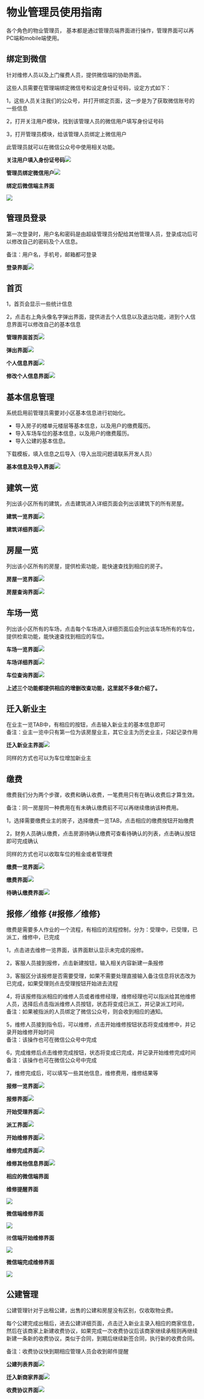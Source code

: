 # 物业管理员使用指南

各个角色的物业管理员， 基本都是通过管理员端界面进行操作，管理界面可以再PC端和mobile端使用。

## 绑定到微信

针对维修人员以及上门催费人员，提供微信端的协助界面。

这些人员需要在管理端绑定微信号和设定身份证号码，设定方式如下：

1，这些人员关注我们的公众号，并打开绑定页面，这一步是为了获取微信账号的一些信息

2，打开关注用户模块，找到该管理人员的微信用户填写身份证号码

3，打开管理员模块，给该管理人员绑定上微信用户

此管理员就可以在微信公众号中使用相关功能。

**关注用户填入身份证号码**![](/assets/关注用户填写身份证号码.png)

**管理员绑定微信用户**![](/assets/管理员绑定微信用户.png)

**绑定后微信端主界面**

![](/assets/微信端主界面.png)

## 管理员登录

第一次登录时，用户名和密码是由超级管理员分配给其他管理人员，登录成功后可以修改自己的密码及个人信息。

备注：用户名，手机号，邮箱都可登录

**登录界面**![](/assets/管理员登录.png)

## 首页

1，首页会显示一些统计信息

2，点击右上角头像名字弹出界面，提供进去个人信息以及退出功能，进到个人信息界面可以修改自己的基本信息

**管理界面首页**![](/assets/管理界面首页.png)

**弹出界面**![](/assets/弹出界面.png)

**个人信息界面**![](/assets/个人信息.png)

**修改个人信息界面**![](/assets/修改个人信息界面.png)

## 基本信息管理

系统启用前管理员需要对小区基本信息进行初始化。

* 导入房子的楼单元楼层等基本信息，以及用户的缴费履历。
* 导入车场车位的基本信息，以及用户的缴费履历。
* 导入公建的基本信息。

下载模板，填入信息之后导入（导入出现问题请联系开发人员）

**基本信息及导入界面**![](/assets/基本信息导入.png)

## 建筑一览

列出该小区所有的建筑，点击建筑进入详细页面会列出该建筑下的所有房屋。

**建筑一览界面**![](/assets/建筑一览.png)

**建筑详细界面**![](/assets/建筑详细.png)

## 房屋一览

列出该小区所有的房屋，提供检索功能，能快速查找到相应的房子。

**房屋一览界面**![](/assets/房屋一览.png)

**房屋查询界面**![](/assets/房屋查询.png)

## 车场一览

列出该小区所有的车场，点击每个车场进入详细页面后会列出该车场所有的车位，提供检索功能，能快速查找到相应的车位。

**车场一览界面**![](/assets/车场一览.png)

**车场详细界面**![](/assets/车场详细.png)

**车位查询界面**![](/assets/车位查询.png)

**上述三个功能都提供相应的增删改查功能，这里就不多做介绍了。**

## 迁入新业主

在业主一览TAB中，有相应的按钮，点击输入新业主的基本信息即可  
备注：业主一览中只有第一位为该房屋业主，其它业主为历史业主，只起记录作用

**迁入新业主界面**![](/assets/迁入新业主.png)

同样的方式也可以为车位增加新业主

## 缴费

缴费我们分为两个步骤，收费和确认收费，一笔费用只有在确认收费后才算生效。

备注：同一房屋同一种费用在有未确认缴费前不可以再继续缴纳该种费用。

1，选择需要缴费业主的房子，选择缴费一览TAB，点击相应的缴费按钮开始缴费

2，财务人员确认缴费，点击房源待确认缴费可查看待确认的列表，点击确认按钮即可完成确认

同样的方式也可以收取车位的租金或者管理费

**缴费一览界面**![](/assets/缴费一览.png)

**缴费界面**![](/assets/缴费.png)

**待确认缴费界面**![](/assets/待确认缴费.png)

## 报修／维修 {#报修／维修}

缴费是需要多人作业的一个流程，有相应的流程控制，分为：受理中，已受理，已派工，维修中，已完成

1，点击进去维修一览界面，该界面默认显示未完成的报修。

2，客服人员接到报修，点击新建按钮，输入相关内容新建一条报修

3，客服区分该报修是否需要受理，如果不需要处理直接输入备注信息将状态改为已完成，如果受理则点击受理按钮开始进去流程

4，将该报修指派相应的维修人员或者维修经理，维修经理也可以指派给其他维修人员，选择后点击指派维修人员按钮，状态将变成已派工，并记录派工时间，  
备注：如果被指派的人员绑定了微信公众号，则会收到相应的通知。

5，维修人员接到指令后，可以维修，点击开始维修按钮状态将变成维修中，并记录开始维修开始时间  
备注：该操作也可在微信公众号中完成

6，完成维修后点击维修完成按钮，状态将变成已完成，并记录开始维修完成时间  
备注：该操作也可在微信公众号中完成

7，维修完成后，可以填写一些其他信息，维修费用，维修结果等

**报修一览界面**![](/assets/报修一览.png)

**报修界面**![](/assets/报修.png)

**开始受理界面**![](/assets/开始受理.png)

**派工界面**![](/assets/派工.png)

**开始维修界面**![](/assets/开始维修.png)

**维修完成界面**![](/assets/维修完成.png)

**维修其他信息界面**![](/assets/维修其他信息.png)

**相应的微信端界面**

**维修提醒界面**

![](/assets/维修提醒.png)

**微信端维修界面**

![](/assets/微信端维修.png)

微**信端开始维修界面**

![](/assets/微信端开始维修.png)

**微信端完成维修界面**

![](/assets/微信端完成维修.png)

## 公建管理

公建管理针对于出租公建，出售的公建和房屋没有区别，仅收取物业费。

每个公建完成出租后，进去公建详细页面，点击迁入新业主录入相应的商家信息，然后在该商家上新建收费协议，如果完成一次收费协议后该商家继续承租则再继续新建一条新的收费协议，类似于合同，到期后继续新签合同，执行新的收费合同。

备注：收费协议快到期相应管理人员会收到邮件提醒

**公建列表界面**![](/assets/公建列表.png)

**迁入新商家界面**![](/assets/迁入新商家.png)

**收费协议界面**![](/assets/收费协议.png)

